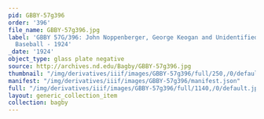 ```yaml
---
pid: GBBY-57g396
order: '396'
file_name: GBBY-57g396.jpg
label: 'GBBY 57G/396: John Noppenberger, George Keogan and Unidentified Student Manager?:
  Baseball - 1924'
_date: '1924'
object_type: glass plate negative
source: http://archives.nd.edu/Bagby/GBBY-57g396.jpg
thumbnail: "/img/derivatives/iiif/images/GBBY-57g396/full/250,/0/default.jpg"
manifest: "/img/derivatives/iiif/images/GBBY-57g396/manifest.json"
full: "/img/derivatives/iiif/images/GBBY-57g396/full/1140,/0/default.jpg"
layout: generic_collection_item
collection: bagby
---
```

